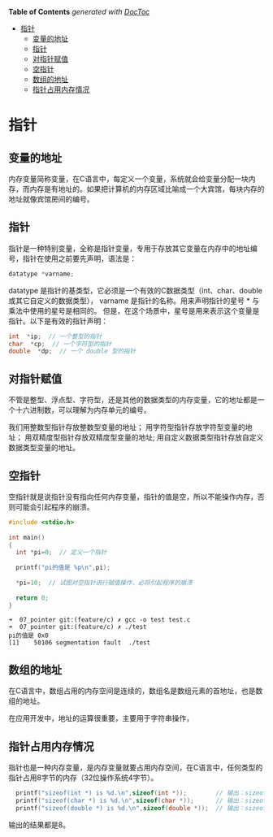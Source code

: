 <!-- START doctoc generated TOC please keep comment here to allow auto update -->
<!-- DON'T EDIT THIS SECTION, INSTEAD RE-RUN doctoc TO UPDATE -->
**Table of Contents**  *generated with [DocToc](https://github.com/thlorenz/doctoc)*

- [指针](#%E6%8C%87%E9%92%88)
  - [变量的地址](#%E5%8F%98%E9%87%8F%E7%9A%84%E5%9C%B0%E5%9D%80)
  - [指针](#%E6%8C%87%E9%92%88-1)
  - [对指针赋值](#%E5%AF%B9%E6%8C%87%E9%92%88%E8%B5%8B%E5%80%BC)
  - [空指针](#%E7%A9%BA%E6%8C%87%E9%92%88)
  - [数组的地址](#%E6%95%B0%E7%BB%84%E7%9A%84%E5%9C%B0%E5%9D%80)
  - [指针占用内存情况](#%E6%8C%87%E9%92%88%E5%8D%A0%E7%94%A8%E5%86%85%E5%AD%98%E6%83%85%E5%86%B5)

<!-- END doctoc generated TOC please keep comment here to allow auto update -->

# 指针

## 变量的地址

内存变量简称变量，在C语言中，每定义一个变量，系统就会给变量分配一块内存，而内存是有地址的。如果把计算机的内存区域比喻成一个大宾馆，每块内存的地址就像宾馆房间的编号。

## 指针

指针是一种特别变量，全称是指针变量，专用于存放其它变量在内存中的地址编号，指针在使用之前要先声明，语法是：
```c
datatype *varname;
```

datatype 是指针的基类型，它必须是一个有效的C数据类型（int、char、double或其它自定义的数据类型），
varname 是指针的名称。用来声明指针的星号 * 与乘法中使用的星号是相同的。
但是，在这个场景中，星号是用来表示这个变量是指针。以下是有效的指针声明：
```c
int  *ip;  // 一个整型的指针
char  *cp;  // 一个字符型的指针
double  *dp;  // 一个 double 型的指针
```

## 对指针赋值

不管是整型、浮点型、字符型，还是其他的数据类型的内存变量，它的地址都是一个十六进制数，可以理解为内存单元的编号。

我们用整数型指针存放整数型变量的地址；
用字符型指针存放字符型变量的地址；
用双精度型指针存放双精度型变量的地址;
用自定义数据类型指针存放自定义数据类型变量的地址。

## 空指针
空指针就是说指针没有指向任何内存变量，指针的值是空，所以不能操作内存，否则可能会引起程序的崩溃。

```c
#include <stdio.h>
 
int main()
{
  int *pi=0;  // 定义一个指针
 
  printf("pi的值是 %p\n",pi);
 
  *pi=10;  // 试图对空指针进行赋值操作，必将引起程序的崩溃
 
  return 0;
}
```
```shell script
➜  07_pointer git:(feature/c) ✗ gcc -o test test.c  
➜  07_pointer git:(feature/c) ✗ ./test 
pi的值是 0x0
[1]    50106 segmentation fault  ./test
```
## 数组的地址
在C语言中，数组占用的内存空间是连续的，数组名是数组元素的首地址，也是数组的地址。

在应用开发中，地址的运算很重要，主要用于字符串操作，

## 指针占用内存情况
指针也是一种内存变量，是内存变量就要占用内存空间，在C语言中，任何类型的指针占用8字节的内存（32位操作系统4字节）。
```c
  printf("sizeof(int *) is %d.\n",sizeof(int *));        // 输出：sizeof(int *) is 8
  printf("sizeof(char *) is %d.\n",sizeof(char *));      // 输出：sizeof(char *) is 8
  printf("sizeof(double *) is %d.\n",sizeof(double *));  // 输出：sizeof(double *) is 8
``` 
输出的结果都是8。


